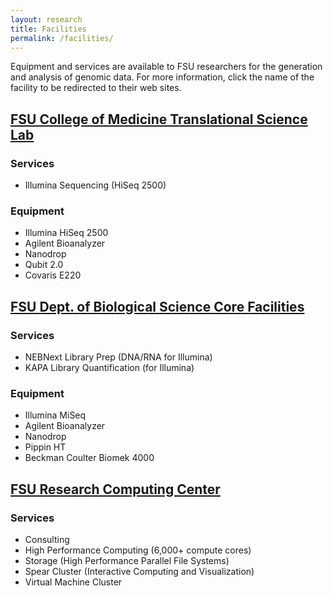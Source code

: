 ```yaml
---
layout: research
title: Facilities
permalink: /facilities/
---
```


Equipment and services are available to FSU researchers for the generation and analysis of genomic data. For more information, click the name of the facility to be redirected to their web sites.

<div class="hline"></div>

## [FSU College of Medicine Translational Science Lab](http://med.fsu.edu/?page=translationalLab.home)


### Services

- Illumina Sequencing (HiSeq 2500)

### Equipment

- Illumina HiSeq 2500
- Agilent Bioanalyzer
- Nanodrop
- Qubit 2.0
- Covaris E220


<div class="hline"></div>

## [FSU Dept. of Biological Science Core Facilities](http://www.bio.fsu.edu/facilities.php)


### Services
- NEBNext Library Prep (DNA/RNA for Illumina)
- KAPA Library Quantification (for Illumina)


### Equipment


- Illumina MiSeq
- Agilent Bioanalyzer
- Nanodrop
- Pippin HT
- Beckman Coulter Biomek 4000

<div class="hline"></div>

## [FSU Research Computing Center](https://rcc.fsu.edu/)

### Services

- Consulting
- High Performance Computing (6,000+ compute cores)
- Storage (High Performance Parallel File Systems)
- Spear Cluster (Interactive Computing and Visualization)
- Virtual Machine Cluster
